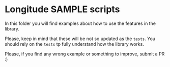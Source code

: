 # Longitude SAMPLE scripts

In this folder you will find examples about how to use the features in the library.

Please, keep in mind that these will be not so updated as the ```tests```. You should rely on the ```tests``` tp fully understand how the library works.

Please, if you find any wrong example or something to improve, submit a PR :) 